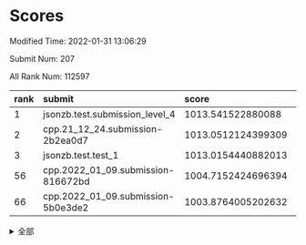 # Scores

Modified Time: 2022-01-31 13:06:29

Submit Num: 207

All Rank Num: 112597

| rank |               submit               |       score        |       sigma        | pk_num |
| :--- | :--------------------------------- | :----------------- | :----------------- | :----- |
| 1    | jsonzb.test.submission_level_4     | 1013.541522880088  | 0.8000760687175021 | 2171   |
| 2    | cpp.21_12_24.submission-2b2ea0d7   | 1013.0512124399309 | 0.7971321150296079 | 2174   |
| 3    | jsonzb.test.test_1                 | 1013.0154440882013 | 0.8020632002445538 | 2178   |
| 56   | cpp.2022_01_09.submission-816672bd | 1004.7152424696394 | 0.7319756102628187 | 2175   |
| 66   | cpp.2022_01_09.submission-5b0e3de2 | 1003.8764005202632 | 0.7064927390250277 | 2179   |


<details>
<summary>全部</summary>

| rank |                 submit                 |       score        |       sigma        | pk_num |
| :--- | :------------------------------------- | :----------------- | :----------------- | :----- |
| 1    | jsonzb.test.submission_level_4         | 1013.541522880088  | 0.8000760687175021 | 2171   |
| 2    | cpp.21_12_24.submission-2b2ea0d7       | 1013.0512124399309 | 0.7971321150296079 | 2174   |
| 3    | jsonzb.test.test_1                     | 1013.0154440882013 | 0.8020632002445538 | 2178   |
| 4    | gobigger.level_3.submission_level_3_39 | 1011.212974266074  | 0.7677932055186351 | 2173   |
| 5    | gobigger.level_3.submission_level_3_28 | 1011.0196813024879 | 0.7767120862251693 | 2179   |
| 6    | gobigger.level_3.submission_level_3_31 | 1010.9981072124618 | 0.7784259980121903 | 2178   |
| 7    | gobigger.level_3.submission_level_3_5  | 1010.8506525869423 | 0.765508216970805  | 2182   |
| 8    | gobigger.level_3.submission_level_3_26 | 1010.7614132309791 | 0.7911990414644237 | 2170   |
| 9    | gobigger.level_3.submission_level_3_2  | 1010.7234985864164 | 0.7636192005443082 | 2180   |
| 10   | gobigger.level_3.submission_level_3_36 | 1010.7086790010179 | 0.7602250128995297 | 2171   |
| 11   | gobigger.level_3.submission_level_3_19 | 1010.5782679125516 | 0.762453000514835  | 2175   |
| 12   | gobigger.level_3.submission_level_3_30 | 1010.5268467490064 | 0.7582822580676685 | 2176   |
| 13   | gobigger.level_3.submission_level_3_25 | 1010.4744686695623 | 0.7648876866153549 | 2179   |
| 14   | gobigger.level_3.submission_level_3_8  | 1010.4534155845162 | 0.7644691680450808 | 2174   |
| 15   | gobigger.level_3.submission_level_3_27 | 1010.4427298266527 | 0.755795521865484  | 2172   |
| 16   | gobigger.level_3.submission_level_3_44 | 1010.3890414774202 | 0.7520904597690209 | 2171   |
| 17   | gobigger.level_3.submission_level_3_16 | 1010.353163385334  | 0.7546937728830768 | 2175   |
| 18   | gobigger.level_3.submission_level_3_29 | 1010.2881551544422 | 0.7540003307185229 | 2170   |
| 19   | gobigger.level_3.submission_level_3_40 | 1010.2260395055396 | 0.7585733757152052 | 2175   |
| 20   | gobigger.level_3.submission_level_3_22 | 1010.1662906172592 | 0.7620829726319167 | 2174   |
| 21   | gobigger.level_3.submission_level_3_15 | 1010.0387870731404 | 0.7491470100322544 | 2175   |
| 22   | gobigger.level_3.submission_level_3_35 | 1010.0345459965577 | 0.7662141478232636 | 2178   |
| 23   | gobigger.level_3.submission_level_3_10 | 1010.020089745999  | 0.7475163380749296 | 2180   |
| 24   | gobigger.level_3.submission_level_3_47 | 1009.980663069441  | 0.7608532858825543 | 2173   |
| 25   | gobigger.level_3.submission_level_3_0  | 1009.9676443093151 | 0.7552377298426088 | 2174   |
| 26   | gobigger.level_3.submission_level_3_3  | 1009.9286127929266 | 0.76114786822736   | 2182   |
| 27   | gobigger.level_3.submission_level_3_24 | 1009.8989874637814 | 0.7856573162547548 | 2177   |
| 28   | gobigger.level_3.submission_level_3_42 | 1009.8793273230839 | 0.7603536655583382 | 2170   |
| 29   | gobigger.level_3.submission_level_3_18 | 1009.8094665276891 | 0.7485874027012737 | 2174   |
| 30   | gobigger.level_3.submission_level_3_12 | 1009.6479508127435 | 0.755424289440413  | 2174   |
| 31   | gobigger.level_3.submission_level_3_46 | 1009.6375135076979 | 0.7588697939792916 | 2177   |
| 32   | gobigger.level_3.submission_level_3_14 | 1009.5935172606404 | 0.7555544353808905 | 2176   |
| 33   | gobigger.level_3.submission_level_3_45 | 1009.5376145309447 | 0.7495358243118986 | 2176   |
| 34   | gobigger.level_3.submission_level_3_33 | 1009.497295421208  | 0.7758790313927841 | 2178   |
| 35   | gobigger.level_3.submission_level_3_13 | 1009.3761867936579 | 0.7546981098694874 | 2179   |
| 36   | gobigger.level_3.submission_level_3_43 | 1009.3155965462679 | 0.7460649666258599 | 2178   |
| 37   | gobigger.level_3.submission_level_3_17 | 1009.253392818577  | 0.7578982424935717 | 2176   |
| 38   | gobigger.level_3.submission_level_3_7  | 1009.2149514119537 | 0.7448810637203642 | 2175   |
| 39   | gobigger.level_3.submission_level_3_6  | 1009.2044900705175 | 0.7569236402343329 | 2173   |
| 40   | gobigger.level_3.submission_level_3_21 | 1009.1946437467965 | 0.7588849560556271 | 2182   |
| 41   | gobigger.level_3.submission_level_3_23 | 1009.1277662764147 | 0.7467234518856699 | 2182   |
| 42   | gobigger.level_3.submission_level_3_11 | 1009.0085262332734 | 0.7567330246981475 | 2174   |
| 43   | gobigger.level_3.submission_level_3_38 | 1009.0008939496437 | 0.7476362307216954 | 2170   |
| 44   | gobigger.level_3.submission_level_3_1  | 1008.8600974697147 | 0.7282437019448921 | 2180   |
| 45   | gobigger.level_3.submission_level_3_41 | 1008.7702568731238 | 0.7617865193363382 | 2176   |
| 46   | gobigger.level_3.submission_level_3_20 | 1008.7443939407793 | 0.7482017195776592 | 2171   |
| 47   | gobigger.level_3.submission_level_3_4  | 1008.7232979463554 | 0.7360576812241495 | 2179   |
| 48   | gobigger.level_3.submission_level_3_49 | 1008.6992108992004 | 0.7418808050188287 | 2181   |
| 49   | gobigger.level_3.submission_level_3_37 | 1008.6967358687559 | 0.7331088450352651 | 2177   |
| 50   | gobigger.level_3.submission_level_3_32 | 1008.642969990332  | 0.7529821700665674 | 2177   |
| 51   | gobigger.level_3.submission_level_3_48 | 1008.4817403717309 | 0.7314920307339825 | 2178   |
| 52   | gobigger.level_3.submission_level_3_9  | 1008.4760972243289 | 0.7475987290947954 | 2170   |
| 53   | gobigger.level_3.submission_level_3_34 | 1008.2860860015115 | 0.7291033473765477 | 2174   |
| 54   | gobigger.level_1.submission_level_1_30 | 1005.7228467529466 | 0.7259253541457982 | 2177   |
| 55   | gobigger.level_1.submission_level_1_48 | 1005.044586207256  | 0.7192721475565447 | 2177   |
| 56   | cpp.2022_01_09.submission-816672bd     | 1004.7152424696394 | 0.7319756102628187 | 2175   |
| 57   | gobigger.level_1.submission_level_1_32 | 1004.5782370099521 | 0.7189368080971772 | 2175   |
| 58   | gobigger.level_1.submission_level_1_6  | 1004.4003164269825 | 0.7107866571224387 | 2174   |
| 59   | gobigger.level_1.submission_level_1_0  | 1004.1411582072739 | 0.7162194709128913 | 2176   |
| 60   | gobigger.level_1.submission_level_1_2  | 1004.1225771645185 | 0.7166004606760616 | 2177   |
| 61   | gobigger.level_1.submission_level_1_17 | 1004.03493229663   | 0.7198036803004166 | 2173   |
| 62   | gobigger.level_1.submission_level_1_43 | 1004.0149161683977 | 0.7160311418121789 | 2176   |
| 63   | gobigger.level_1.submission_level_1_38 | 1004.0118893584836 | 0.7139546292962122 | 2173   |
| 64   | gobigger.level_1.submission_level_1_8  | 1003.9839873412279 | 0.7373555192579225 | 2179   |
| 65   | gobigger.level_1.submission_level_1_34 | 1003.9571970567004 | 0.7292340003281576 | 2169   |
| 66   | cpp.2022_01_09.submission-5b0e3de2     | 1003.8764005202632 | 0.7064927390250277 | 2179   |
| 67   | gobigger.level_1.submission_level_1_42 | 1003.8420730619879 | 0.7228122142092984 | 2176   |
| 68   | gobigger.level_1.submission_level_1_39 | 1003.7845306997796 | 0.7098073793092415 | 2173   |
| 69   | gobigger.level_1.submission_level_1_31 | 1003.6998066794421 | 0.7143823634750175 | 2174   |
| 70   | gobigger.level_1.submission_level_1_22 | 1003.6486264330345 | 0.7089102088412078 | 2179   |
| 71   | gobigger.level_1.submission_level_1_16 | 1003.5968162691848 | 0.7178569921318398 | 2181   |
| 72   | gobigger.level_1.submission_level_1_45 | 1003.5854725996128 | 0.7163734674204307 | 2178   |
| 73   | gobigger.level_1.submission_level_1_14 | 1003.5645676117913 | 0.7016325241112511 | 2176   |
| 74   | gobigger.level_1.submission_level_1_47 | 1003.5199767459125 | 0.7218382197427534 | 2177   |
| 75   | gobigger.level_1.submission_level_1_35 | 1003.4784730997244 | 0.7063050016499389 | 2175   |
| 76   | gobigger.level_1.submission_level_1_44 | 1003.409598122392  | 0.712736316477973  | 2180   |
| 77   | gobigger.level_1.submission_level_1_12 | 1003.3885870475738 | 0.7134211529086646 | 2174   |
| 78   | gobigger.level_1.submission_level_1_41 | 1003.3338384571808 | 0.7290801502321138 | 2176   |
| 79   | gobigger.level_1.submission_level_1_24 | 1003.2799502403116 | 0.7146230236719142 | 2180   |
| 80   | gobigger.level_1.submission_level_1_29 | 1003.2676947011695 | 0.7235724904799345 | 2179   |
| 81   | gobigger.level_1.submission_level_1_37 | 1003.2425723948028 | 0.7194636221209274 | 2178   |
| 82   | gobigger.level_1.submission_level_1_21 | 1003.1638875050736 | 0.7091492324351356 | 2177   |
| 83   | gobigger.level_1.submission_level_1_49 | 1003.141947156046  | 0.7138442504688616 | 2178   |
| 84   | gobigger.level_1.submission_level_1_5  | 1003.1343669560541 | 0.7045034508289069 | 2178   |
| 85   | gobigger.level_1.submission_level_1_46 | 1003.1131983429261 | 0.7013398862056974 | 2178   |
| 86   | gobigger.level_1.submission_level_1_13 | 1002.973496521608  | 0.7203620765254981 | 2175   |
| 87   | gobigger.level_1.submission_level_1_1  | 1002.9461221694851 | 0.7084709836594977 | 2172   |
| 88   | gobigger.level_1.submission_level_1_11 | 1002.9149258221291 | 0.7099313649219827 | 2179   |
| 89   | gobigger.level_1.submission_level_1_7  | 1002.8257069254461 | 0.7132564918195268 | 2173   |
| 90   | gobigger.level_1.submission_level_1_15 | 1002.8217522385861 | 0.7187010269775197 | 2177   |
| 91   | gobigger.level_1.submission_level_1_23 | 1002.8188528280839 | 0.7152149173043151 | 2178   |
| 92   | gobigger.level_1.submission_level_1_40 | 1002.7901137469022 | 0.7198107971436083 | 2179   |
| 93   | gobigger.level_1.submission_level_1_19 | 1002.7627292184364 | 0.7146802744948907 | 2177   |
| 94   | gobigger.level_1.submission_level_1_27 | 1002.7537567415729 | 0.7103588321344035 | 2178   |
| 95   | gobigger.level_1.submission_level_1_9  | 1002.7197997869758 | 0.7099707179741377 | 2174   |
| 96   | gobigger.level_1.submission_level_1_33 | 1002.5893148309443 | 0.7025739857898752 | 2174   |
| 97   | gobigger.level_1.submission_level_1_28 | 1002.563226647622  | 0.7105333364370744 | 2176   |
| 98   | gobigger.level_1.submission_level_1_26 | 1002.5585402146328 | 0.7195919902824073 | 2171   |
| 99   | gobigger.level_1.submission_level_1_25 | 1002.539480936651  | 0.7116264544544009 | 2178   |
| 100  | gobigger.level_1.submission_level_1_4  | 1002.4995109192315 | 0.7134283121139298 | 2176   |
| 101  | gobigger.level_1.submission_level_1_10 | 1002.3686824703213 | 0.7125128467703704 | 2175   |
| 102  | gobigger.level_1.submission_level_1_20 | 1002.3634786082391 | 0.7077584289179442 | 2178   |
| 103  | gobigger.level_1.submission_level_1_18 | 1001.8690360305288 | 0.708701653790149  | 2175   |
| 104  | gobigger.level_1.submission_level_1_3  | 1001.6149403473703 | 0.7116392189003834 | 2170   |
| 105  | gobigger.level_1.submission_level_1_36 | 1001.1886391432637 | 0.7102769958303166 | 2178   |
| 106  | gobigger.random.submission_random_35   | 996.8566266229903  | 0.7095712610417467 | 2175   |
| 107  | gobigger.random.submission_random_4    | 996.6248357083956  | 0.7121638301707172 | 2173   |
| 108  | gobigger.random.submission_random_18   | 996.6160593217825  | 0.6935722619855497 | 2176   |
| 109  | gobigger.random.submission_random_14   | 996.5783472279223  | 0.7189900497029715 | 2181   |
| 110  | gobigger.random.submission_random_11   | 996.5637421112795  | 0.7058164752526739 | 2171   |
| 111  | gobigger.random.submission_random_20   | 996.5407675101367  | 0.7104427381125985 | 2176   |
| 112  | gobigger.random.submission_random_28   | 996.5363313563253  | 0.715830424952828  | 2174   |
| 113  | gobigger.random.submission_random_33   | 996.5227017704589  | 0.7125948130207644 | 2175   |
| 114  | gobigger.random.submission_random_34   | 996.4874575163636  | 0.699711209981907  | 2178   |
| 115  | gobigger.random.submission_random_21   | 996.4810585660782  | 0.7083054729744865 | 2179   |
| 116  | gobigger.random.submission_random_48   | 996.3893935278312  | 0.7011844812034462 | 2176   |
| 117  | gobigger.random.submission_random_38   | 996.3790980546127  | 0.7005005409178563 | 2176   |
| 118  | gobigger.random.submission_random_1    | 996.3762893763891  | 0.7100512461510062 | 2176   |
| 119  | gobigger.random.submission_random_12   | 996.3602731888992  | 0.7203593277106413 | 2174   |
| 120  | gobigger.random.submission_random_3    | 996.3542361324668  | 0.7036981786198596 | 2183   |
| 121  | gobigger.random.submission_random_37   | 996.2664960663443  | 0.7176872443729475 | 2176   |
| 122  | gobigger.random.submission_random_49   | 996.2033599453348  | 0.6989271099975602 | 2171   |
| 123  | gobigger.random.submission_random_44   | 996.2010273028329  | 0.7018604200588812 | 2176   |
| 124  | gobigger.random.submission_random_24   | 996.1879904526331  | 0.7070280474549248 | 2178   |
| 125  | gobigger.random.submission_random_46   | 996.1519578115859  | 0.717023171199438  | 2175   |
| 126  | gobigger.random.submission_random_19   | 996.1449091893071  | 0.7108826280490077 | 2181   |
| 127  | gobigger.random.submission_random_2    | 996.0037045403529  | 0.7153500230151878 | 2177   |
| 128  | gobigger.random.submission_random_30   | 995.9722018151273  | 0.7111004668946483 | 2174   |
| 129  | gobigger.random.submission_random_47   | 995.9608648165881  | 0.6975437506573894 | 2179   |
| 130  | gobigger.random.submission_random_5    | 995.9605632255302  | 0.7152900762358548 | 2175   |
| 131  | gobigger.random.submission_random_17   | 995.8497004868562  | 0.7193052324933211 | 2175   |
| 132  | gobigger.random.submission_random_43   | 995.8472137635844  | 0.7166396606640364 | 2175   |
| 133  | gobigger.random.submission_random_26   | 995.8075840996909  | 0.7014547923969809 | 2175   |
| 134  | gobigger.random.submission_random_45   | 995.7910130607908  | 0.7161337850887126 | 2178   |
| 135  | gobigger.random.submission_random_22   | 995.7551443382035  | 0.7147593163179505 | 2168   |
| 136  | gobigger.random.submission_random_29   | 995.6769787540369  | 0.7027884445911373 | 2179   |
| 137  | gobigger.random.submission_random_16   | 995.6658607310843  | 0.7105133986520193 | 2173   |
| 138  | gobigger.random.submission_random_31   | 995.6485401108132  | 0.7128329988345583 | 2175   |
| 139  | gobigger.random.submission_random_25   | 995.6012251042487  | 0.7121058542990618 | 2177   |
| 140  | gobigger.random.submission_random_15   | 995.5511018353708  | 0.7262690954548853 | 2179   |
| 141  | gobigger.random.submission_random_9    | 995.5068202836128  | 0.7102076416461037 | 2173   |
| 142  | gobigger.random.submission_random_36   | 995.505322236636   | 0.721063984440591  | 2173   |
| 143  | gobigger.random.submission_random_32   | 995.4588651223594  | 0.6952622722082549 | 2173   |
| 144  | gobigger.random.submission_random_42   | 995.415471400618   | 0.7171230687843728 | 2177   |
| 145  | gobigger.random.submission_random_23   | 995.4116193417299  | 0.7000737269806009 | 2180   |
| 146  | gobigger.random.submission_random_27   | 995.3941243180486  | 0.7071788883205968 | 2178   |
| 147  | gobigger.random.submission_random_8    | 995.3895981912649  | 0.7104249888413685 | 2176   |
| 148  | gobigger.random.submission_random_0    | 995.3806941325951  | 0.720599810732696  | 2176   |
| 149  | gobigger.random.submission_random_7    | 995.3675822918566  | 0.7186939991023658 | 2175   |
| 150  | gobigger.random.submission_random_41   | 995.3450054541511  | 0.7307296695690014 | 2181   |
| 151  | gobigger.random.submission_random_10   | 995.3293190104845  | 0.7206312215237815 | 2177   |
| 152  | gobigger.random.submission_random_39   | 995.0382460530323  | 0.7178311848116927 | 2180   |
| 153  | gobigger.random.submission_random_40   | 994.9988950414286  | 0.7020131760796662 | 2178   |
| 154  | gobigger.random.submission_random_6    | 994.9542910268005  | 0.727458986776206  | 2180   |
| 155  | gobigger.random.submission_random_13   | 994.7261992813569  | 0.7338518810500831 | 2174   |
| 156  | gobigger.level_2.submission_level_2_15 | 994.3774151483498  | 0.7208396065324392 | 2176   |
| 157  | gobigger.level_2.submission_level_2_44 | 993.7854750180737  | 0.7195597714430195 | 2175   |
| 158  | gobigger.level_2.submission_level_2_2  | 993.5244406385749  | 0.7322502301795349 | 2175   |
| 159  | gobigger.level_2.submission_level_2_48 | 993.4613592722412  | 0.7305157838163038 | 2177   |
| 160  | gobigger.level_2.submission_level_2_9  | 993.3406506996001  | 0.7253643544209943 | 2167   |
| 161  | gobigger.level_2.submission_level_2_36 | 993.2587083934542  | 0.7267908845312612 | 2175   |
| 162  | gobigger.level_2.submission_level_2_6  | 993.2089197299558  | 0.7388714439215209 | 2173   |
| 163  | gobigger.level_2.submission_level_2_26 | 992.9681594042507  | 0.7405167864671078 | 2177   |
| 164  | gobigger.level_2.submission_level_2_17 | 992.9009621641396  | 0.7359467001619883 | 2174   |
| 165  | gobigger.level_2.submission_level_2_45 | 992.8338628583582  | 0.7380966575814805 | 2177   |
| 166  | gobigger.level_2.submission_level_2_49 | 992.8266158933857  | 0.7528353174762393 | 2182   |
| 167  | gobigger.level_2.submission_level_2_33 | 992.8071216234288  | 0.7418691962434275 | 2172   |
| 168  | gobigger.level_2.submission_level_2_27 | 992.7761830562919  | 0.7444742791918273 | 2177   |
| 169  | gobigger.level_2.submission_level_2_24 | 992.5768017759295  | 0.7400613015109521 | 2181   |
| 170  | gobigger.level_2.submission_level_2_1  | 992.5645224411713  | 0.7313743574311216 | 2175   |
| 171  | gobigger.level_2.submission_level_2_30 | 992.5584530950425  | 0.7431107242699692 | 2175   |
| 172  | gobigger.level_2.submission_level_2_4  | 992.549324137715   | 0.7282830444188335 | 2177   |
| 173  | gobigger.level_2.submission_level_2_38 | 992.4950801599281  | 0.7407043500245064 | 2170   |
| 174  | gobigger.level_2.submission_level_2_23 | 992.4890634516723  | 0.7427296972650077 | 2173   |
| 175  | gobigger.level_2.submission_level_2_16 | 992.4726202221188  | 0.7332248233227449 | 2173   |
| 176  | gobigger.level_2.submission_level_2_5  | 992.4539161953436  | 0.7335833485888286 | 2176   |
| 177  | gobigger.level_2.submission_level_2_37 | 992.4452764520759  | 0.7413114380389384 | 2174   |
| 178  | gobigger.level_2.submission_level_2_34 | 992.4128115873526  | 0.7292191285922142 | 2175   |
| 179  | gobigger.level_2.submission_level_2_21 | 992.3708208662187  | 0.7453350141393023 | 2171   |
| 180  | gobigger.level_2.submission_level_2_46 | 992.3530110065694  | 0.7523783355632047 | 2173   |
| 181  | gobigger.level_2.submission_level_2_7  | 992.2813310773876  | 0.7354240890397667 | 2176   |
| 182  | gobigger.level_2.submission_level_2_19 | 992.1666874490279  | 0.7406285105679664 | 2175   |
| 183  | gobigger.level_2.submission_level_2_35 | 992.1310333337861  | 0.7354999012732022 | 2177   |
| 184  | gobigger.level_2.submission_level_2_13 | 992.0318875531507  | 0.7231307523268239 | 2169   |
| 185  | gobigger.level_2.submission_level_2_11 | 991.9653327932989  | 0.7446572119282983 | 2176   |
| 186  | gobigger.level_2.submission_level_2_25 | 991.8528415425131  | 0.7394481736470027 | 2175   |
| 187  | gobigger.level_2.submission_level_2_28 | 991.775701294613   | 0.7509036063934477 | 2181   |
| 188  | gobigger.level_2.submission_level_2_29 | 991.641171195331   | 0.7694192484643021 | 2177   |
| 189  | gobigger.level_2.submission_level_2_20 | 991.5516250071679  | 0.7418900827274973 | 2179   |
| 190  | gobigger.level_2.submission_level_2_40 | 991.523695496725   | 0.7507352165045449 | 2172   |
| 191  | gobigger.level_2.submission_level_2_8  | 991.5139195565496  | 0.7508678756761613 | 2171   |
| 192  | gobigger.level_2.submission_level_2_18 | 991.4863580567306  | 0.7508289205499692 | 2173   |
| 193  | gobigger.level_2.submission_level_2_32 | 991.3674259714174  | 0.743474975596047  | 2181   |
| 194  | gobigger.level_2.submission_level_2_14 | 991.3568502668036  | 0.7484546365317477 | 2178   |
| 195  | gobigger.level_2.submission_level_2_39 | 991.2517534252863  | 0.752683278674302  | 2180   |
| 196  | gobigger.level_2.submission_level_2_47 | 991.222414361635   | 0.7738866554778544 | 2175   |
| 197  | gobigger.level_2.submission_level_2_12 | 991.2094326903774  | 0.7381568622332286 | 2178   |
| 198  | gobigger.level_2.submission_level_2_42 | 991.1430377871849  | 0.7642512161380487 | 2176   |
| 199  | gobigger.level_2.submission_level_2_0  | 991.1110274654677  | 0.747896820742016  | 2171   |
| 200  | gobigger.level_2.submission_level_2_3  | 991.0825766473279  | 0.7406224193289535 | 2176   |
| 201  | gobigger.level_2.submission_level_2_43 | 990.8582071932999  | 0.7479715339669639 | 2175   |
| 202  | gobigger.level_2.submission_level_2_31 | 990.7653013690772  | 0.7544403157584704 | 2177   |
| 203  | gobigger.level_2.submission_level_2_22 | 990.704879253053   | 0.7488967662436801 | 2178   |
| 204  | gobigger.level_2.submission_level_2_10 | 990.6435959677192  | 0.745592118190174  | 2177   |
| 205  | gobigger.level_2.submission_level_2_41 | 990.4408133634745  | 0.7710069234156145 | 2167   |
| 206  | gobigger.none.submission_none_1        | 978.2957069595562  | 1.223138260415142  | 2176   |
| 207  | gobigger.none.submission_none_0        | 977.3383203883658  | 1.23412863452955   | 2172   |

</details>